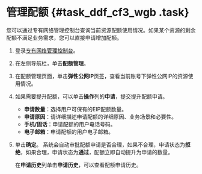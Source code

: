 # 管理配额 {#task_ddf_cf3_wgb .task}

您可以通过专有网络管理控制台查询当前资源配额使用情况。如果某个资源的剩余配额不满足业务需求，您可以直接申请增加配额。

1.  登录[专有网络管理控制台](https://vpcnext.console.aliyun.com)。
2.  在左侧导航栏，单击**配额管理**。
3.  在配额管理页面，单击**弹性公网IP**页签，查看当前账号下弹性公网IP的资源使用情况。
4.  如果需要提升配额，可以单击**操作**列的**申请**，提交提升配额申请。 

    -   **申请数量**：选择用户可保有的EIP配额数量。
    -   **申请原因**：请详细描述申请配额的详细原因、业务场景和必要性。
    -   **手机/固话**：申请配额的用户电话号码。
    -   **电子邮箱**：申请配额的用户电子邮箱。
5.  单击**确定**。 系统会自动审批配额申请是否合理，如果不合理，申请状态为**拒绝**，如果合理，申请状态为**通过**，配额立即自动提升为申请的数量。

    在**申请历史**列单击**申请历史**，可以查看配额申请历史。



